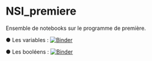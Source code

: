 # NSI_premiere
Ensemble de notebooks sur le programme de première.

● Les variables : [![Binder](https://mybinder.org/badge_logo.svg)](https://mybinder.org/v2/gh/fontainedeseaux/NSI_premiere/main?filepath=les_variables%2Fbases_python.ipynb)

 ● Les booléens : [![Binder](https://mybinder.org/badge_logo.svg)](https://mybinder.org/v2/gh/fontainedeseaux/NSI_premiere/main?filepath=booleens%2Fbooleens.ipynb)
